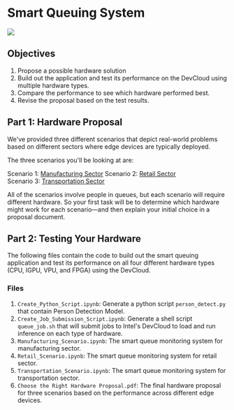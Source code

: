 # Smart Queuing System  

[![](http://img.youtube.com/vi/a_MuDrHDavA/0.jpg)](http://www.youtube.com/watch?v=a_MuDrHDavA "Smart Queuing System")

## Objectives  
1. Propose a possible hardware solution  
2. Build out the application and test its performance on the DevCloud using multiple hardware types.  
3. Compare the performance to see which hardware performed best.  
4. Revise the proposal based on the test results.  

## Part 1: Hardware Proposal  
We've provided three different scenarios that depict real-world problems based on different sectors where edge devices are typically deployed.  

The three scenarios you'll be looking at are:  

Scenario 1: [Manufacturing Sector](./Manufacturing_Scenario.md)
Scenario 2: [Retail Sector](./Retail_Scenario.md)  
Scenario 3: [Transportation Sector](./Transportation_Scenario.md)

All of the scenarios involve people in queues, but each scenario will require different hardware. So your first task will be to determine which hardware might work for each scenario—and then explain your initial choice in a proposal document.  

## Part 2: Testing Your Hardware  
The following files contain the code to build out the smart queuing application and test its performance on all four different hardware types (CPU, IGPU, VPU, and FPGA) using the DevCloud.

### Files  
1. `Create_Python_Script.ipynb`: Generate a python script `person_detect.py` that contain Person Detection Model.
2. `Create_Job_Submission_Script.ipynb`: Generate a shell script `queue_job.sh` that will submit jobs to Intel's DevCloud to load and run inference on each type of hardware.  
3. `Manufacturing_Scenario.ipynb`: The smart queue monitoring system for manufacturing sector.  
4. `Retail_Scenario.ipynb`: The smart queue monitoring system for retail sector.  
5. `Transportation_Scenario.ipynb`: The smart queue monitoring system for transportation sector.  
6. `Choose the Right Hardware Proposal.pdf`: The final hardware proposal for three scenarios based on the performance across different edge devices.  
